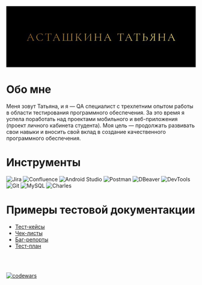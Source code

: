 <img src="https://raw.githubusercontent.com/Tatyana636/resume/refs/heads/main/assets/snapedit_1746543781343.jpeg" alt="Имя"/>

# Обо мне

Меня зовут Татьяна, и я — QA специалист с трехлетним опытом работы в области тестирования программного обеспечения. 
За это время я успела поработать над проектами мобильного и веб-приложения (проект личного кабинета студента).
Моя цель — продолжать развивать свои навыки и вносить свой вклад в создание качественного программного обеспечения.

# Инструменты
![Jira](https://img.shields.io/badge/-Jira-090909?style=for-the-badge&logo=jira&logoColor=47C5FB)
![Confluence](https://img.shields.io/badge/-Confluence-090909?style=for-the-badge&logo=confluence&logoColor=097CDB)
![Android Studio](https://img.shields.io/badge/-AndroidStudio-090909?style=for-the-badge&logo=androidstudio)
![Postman](https://img.shields.io/badge/-Postman-090909?style=for-the-badge&logo=postman&logoColor=F88C00)
![DBeaver](https://img.shields.io/badge/-DBeaver-090909?style=for-the-badge&logo=dbeaver)
![DevTools](https://img.shields.io/badge/-DevTools-090909?style=for-the-badge&logo=.devtools&logoColor=E5D3FF)
![Git](https://img.shields.io/badge/-Git-090909?style=for-the-badge&logo=git)
![MySQL](https://img.shields.io/badge/-MySQL-090909?style=for-the-badge&logo=mysql)
![Charles](https://img.shields.io/badge/-Charles-090909?style=for-the-badge&logo=charles)

# Примеры тестовой документакции

- [Тест-кейсы](../../test_cases)
- [Чек-листы](../../checklist)
- [Баг-репорты](../../bug_report)
- [Тест-план](../../test_plan)

<br>
<br>

[![codewars](https://www.codewars.com/users/TatyanaAstashkina/badges/large)](https://www.codewars.com/users/TatyanaAstashkina)  